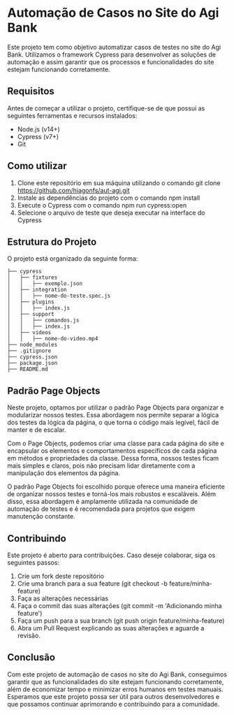 # Automação de Casos no Site do Agi Bank
Este projeto tem como objetivo automatizar casos de testes no site do Agi Bank. Utilizamos o framework Cypress para desenvolver as soluções de automação e assim garantir que os processos e funcionalidades do site estejam funcionando corretamente.

## Requisitos
Antes de começar a utilizar o projeto, certifique-se de que possui as seguintes ferramentas e recursos instalados:

- Node.js (v14+)
- Cypress (v7+)
- Git

## Como utilizar
1. Clone este repositório em sua máquina utilizando o comando git clone https://github.com/hiagonfs/aut-agi.git
2. Instale as dependências do projeto com o comando npm install
3. Execute o Cypress com o comando npm run cypress:open
4. Selecione o arquivo de teste que deseja executar na interface do Cypress

## Estrutura do Projeto

O projeto está organizado da seguinte forma:
```
├── cypress
│   ├── fixtures
│   │   ├── exemplo.json
│   ├── integration
│   │   ├── nome-do-teste.spec.js
│   ├── plugins
│   │   ├── index.js
│   ├── support
│   │   ├── comandos.js
│   │   ├── index.js
│   ├── videos
│   │   ├── nome-do-video.mp4
├── node_modules
├── .gitignore
├── cypress.json
├── package.json
├── README.md
```
## Padrão Page Objects

Neste projeto, optamos por utilizar o padrão Page Objects para organizar e modularizar nossos testes. Essa abordagem nos permite separar a lógica dos testes da lógica da página, o que torna o código mais legível, fácil de manter e de escalar.

Com o Page Objects, podemos criar uma classe para cada página do site e encapsular os elementos e comportamentos específicos de cada página em métodos e propriedades da classe. Dessa forma, nossos testes ficam mais simples e claros, pois não precisam lidar diretamente com a manipulação dos elementos da página.

O padrão Page Objects foi escolhido porque oferece uma maneira eficiente de organizar nossos testes e torná-los mais robustos e escaláveis. Além disso, essa abordagem é amplamente utilizada na comunidade de automação de testes e é recomendada para projetos que exigem manutenção constante.

## Contribuindo
Este projeto é aberto para contribuições. Caso deseje colaborar, siga os seguintes passos:

1. Crie um fork deste repositório
2. Crie uma branch para a sua feature (git checkout -b feature/minha-feature)
3. Faça as alterações necessárias
4. Faça o commit das suas alterações (git commit -m 'Adicionando minha feature')
5. Faça um push para a sua branch (git push origin feature/minha-feature)
6. Abra um Pull Request explicando as suas alterações e aguarde a revisão.

## Conclusão

Com este projeto de automação de casos no site do Agi Bank, conseguimos garantir que as funcionalidades do site estejam funcionando corretamente, além de economizar tempo e minimizar erros humanos em testes manuais. Esperamos que este projeto possa ser útil para outros desenvolvedores e que possamos continuar aprimorando e contribuindo para a comunidade.
